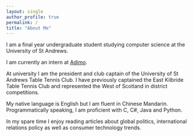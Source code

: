 ```yaml
---
layout: single
author_profile: true
permalink: /
title: "About Me"
---
```


I am a final year undergraduate student studying computer science at the University of St Andrews.

I am currently an intern at [Adimo](https://adimo.co).

At university I am the president and club captain of the University of St Andrews Table Tennis Club. I have previously captained the East Kilbride Table Tennis Club and represented the West of Scotland in district competitions.

My native language is English but I am fluent in Chinese Mandarin. Programmatically speaking, I am proficient with C, C#, Java and Python.

In my spare time I enjoy reading articles about global politics, international relations policy as well as consumer technology trends. 
